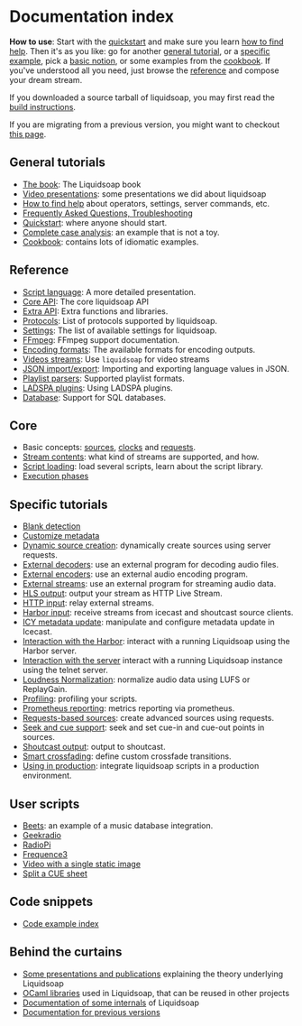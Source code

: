 # Documentation index

**How to use**: Start with the [quickstart](quick_start.html) and make sure you
learn [how to find help](help.html). Then it's as you like: go for another
[general tutorial](#general), or a [specific example](#specific), pick a [basic
notion](#core), or some examples from the [cookbook](cookbook.html). If you've
understood all you need, just browse the [reference](reference.html) and compose
your dream stream.

If you downloaded a source tarball of liquidsoap, you may first read the
[build instructions](build.html).

If you are migrating from a previous version, you might want to checkout
[this page](migrating.html).

## General tutorials

- [The book](bool.html): The Liquidsoap book
- [Video presentations](presentations.html): some presentations we did about liquidsoap
- [How to find help](help.html) about operators, settings, server commands, etc.
- [Frequently Asked Questions, Troubleshooting](faq.html)
- [Quickstart](quick_start.html): where anyone should start.
- [Complete case analysis](complete_case.html): an example that is not a toy.
- [Cookbook](cookbook.html): contains lots of idiomatic examples.

## Reference

- [Script language](language.html): A more detailed presentation.
- [Core API](reference.html): The core liquidsoap API
- [Extra API](reference-extra.html): Extra functions and libraries.
- [Protocols](protocols.html): List of protocols supported by liquidsoap.
- [Settings](settings.html): The list of available settings for liquidsoap.
- [FFmpeg](ffmpeg.html): FFmpeg support documentation.
- [Encoding formats](encoding_formats.html): The available formats for encoding outputs.
- [Videos streams](video.html): Use `liquidsoap` for video streams
- [JSON import/export](json.html): Importing and exporting language values in JSON.
- [Playlist parsers](playlist_parsers.html): Supported playlist formats.
- [LADSPA plugins](ladspa.html): Using LADSPA plugins.
- [Database](database.html): Support for SQL databases.

## Core

- Basic concepts: [sources](sources.html), [clocks](clocks.html) and [requests](requests.html).
- [Stream contents](stream_content.html): what kind of streams are supported, and how.
- [Script loading](script_loading.html): load several scripts, learn about the script library.
- [Execution phases](phases.html)

## Specific tutorials

- [Blank detection](blank.html)
- [Customize metadata](metadata.html)
- [Dynamic source creation](dynamic_sources.html): dynamically create sources using server requests.
- [External decoders](external_decoders.html): use an external program for decoding audio files.
- [External encoders](external_encoders.html): use an external audio encoding program.
- [External streams](external_streams.html): use an external program for streaming audio data.
- [HLS output](hls_output.html): output your stream as HTTP Live Stream.
- [HTTP input](http_input.html): relay external streams.
- [Harbor input](harbor.html): receive streams from icecast and shoutcast source clients.
- [ICY metadata update](icy_metadata.html): manipulate and configure metadata update in Icecast.
- [Interaction with the Harbor](harbor_http.html): interact with a running Liquidsoap using the Harbor server.
- [Interaction with the server](server.html) interact with a running Liquidsoap instance using the telnet server.
- [Loudness Normalization](loudness_normalization.html): normalize audio data using LUFS or ReplayGain.
- [Profiling](profiling.html): profiling your scripts.
- [Prometheus reporting](prometheus.html): metrics reporting via prometheus.
- [Requests-based sources](request_sources.html): create advanced sources using requests.
- [Seek and cue support](seek.html): seek and set cue-in and cue-out points in sources.
- [Shoutcast output](shoutcast.html): output to shoutcast.
- [Smart crossfading](smartcrossfade.html): define custom crossfade transitions.
- [Using in production](in_production.html): integrate liquidsoap scripts in a production environment.

## User scripts

- [Beets](beets.html): an example of a music database integration.
- [Geekradio](geekradio.html)
- [RadioPi](radiopi.html)
- [Frequence3](frequence3.html)
- [Video with a single static image](video-static.html)
- [Split a CUE sheet](split-cue.html)

## Code snippets

- [Code example index](scripts/index.html)

## Behind the curtains

- [Some presentations and publications](../publications.html) explaining the theory underlying Liquidsoap
- [OCaml libraries](../modules.html) used in Liquidsoap, that can be reused in other projects
- [Documentation of some internals](../modules/liquidsoap/index.html) of Liquidsoap
- [Documentation for previous versions](../previously.html)
